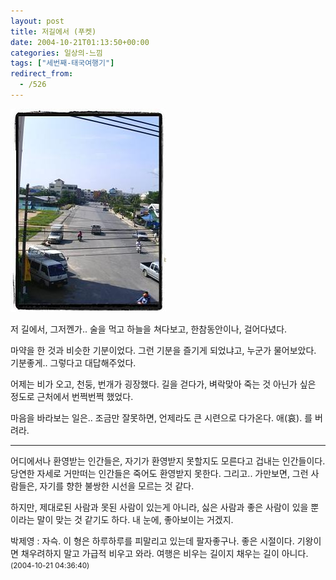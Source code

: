 ```yaml
---
layout: post
title: 저길에서 (푸켓)
date: 2004-10-21T01:13:50+00:00
categories: 일상의-느낌
tags: ["세번째-태국여행기"]
redirect_from:
  - /526
---
```


![ ](/assets/media/uploads_2004_10_PICT1721.jpg)

저 길에서, 그저껜가.. 술을 먹고 하늘을 쳐다보고, 한참동안이나, 걸어다녔다.

마약을 한 것과 비슷한 기분이었다. 그런 기분을 즐기게 되었냐고, 누군가 물어보았다. 기분좋게.. 그렇다고 대답해주었다.

어제는 비가 오고, 천둥, 번개가 굉장했다. 길을 걷다가, 벼락맞아 죽는 것 아닌가 싶은 정도로 근처에서 번쩍번쩍 했었다.

마음을 바라보는 일은.. 조금만 잘못하면, 언제라도 큰 시련으로 다가온다. 애(哀). 를 버려라.

---

어디에서나 환영받는 인간들은, 자기가 환영받지 못할지도 모른다고 겁내는 인간들이다. 당연한 자세로 거만떠는 인간들은 죽어도 환영받지 못한다. 그리고.. 가만보면, 그런 사람들은, 자기를 향한 불쌍한 시선을 모르는 것 같다.

하지만, 제대로된 사람과 못된 사람이 있는게 아니라, 싫은 사람과 좋은 사람이 있을 뿐이라는 말이 맞는 것 같기도 하다. 내 눈에, 좋아보이는 거겠지.
<div id=comments>
<div class=comment>
<!--- cmt:883 --->
<!--- mail: --->
<!--- parent:0 --->
박제영 : 
자슥. 이 형은 하루하루를 피말리고 있는데 팔자좋구나. 좋은 시절이다. 기왕이면 채우려하지 말고 가급적 비우고 와라. 여행은 비우는 길이지 채우는 길이 아니다.
 <small>(2004-10-21 04:36:40)</small>
</div>
</div>
